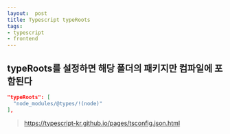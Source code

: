 ```yaml
---
layout:  post
title: Typescript typeRoots
tags:
- typescript
- frontend
---
```



## typeRoots를 설정하면 해당 폴더의 패키지만 컴파일에 포함된다

```json
"typeRoots": [
  "node_modules/@types/!(node)"
],
```

 > https://typescript-kr.github.io/pages/tsconfig.json.html
